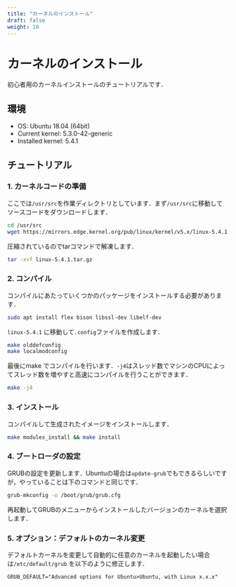 ```yaml
---
title: "カーネルのインストール"
draft: false
weight: 10
---
```


# カーネルのインストール

初心者用のカーネルインストールのチュートリアルです．

## 環境

- OS: Ubuntu 18.04 (64bit)
- Current kernel: 5.3.0-42-generic
- Installed kernel: 5.4.1

## チュートリアル

### 1. カーネルコードの準備

ここでは`/usr/src`を作業ディレクトリとしています．まず`/usr/src`に移動してソースコードをダウンロードします．

```sh
cd /usr/src
wget https://mirrors.edge.kernel.org/pub/linux/kernel/v5.x/linux-5.4.1.tar.gz
```

圧縮されているのでtarコマンドで解凍します．

```sh
tar -xvf linux-5.4.1.tar.gz
```

### 2. コンパイル

コンパイルにあたっていくつかのパッケージをインストールする必要があります．

```sh
sudo apt install flex bison libssl-dev libelf-dev
```

`linux-5.4.1` に移動して`.config`ファイルを作成します．

```sh
make olddefconfig
make localmodconfig
```

最後にmake でコンパイルを行います．`-j4`はスレッド数でマシンのCPUによってスレッド数を増やすと高速にコンパイルを行うことができます．

```sh
make -j4
```

### 3. インストール

コンパイルして生成されたイメージをインストールします．

```sh
make modules_install && make install
```

### 4. ブートローダの設定

GRUBの設定を更新します．Ubuntuの場合は`update-grub`でもできるらしいですが，やっていることは下のコマンドと同じです．

```sh
grub-mkconfig -o /boot/grub/grub.cfg
```

再起動してGRUBのメニューからインストールしたバージョンのカーネルを選択します．

### 5. オプション：デフォルトのカーネル変更

デフォルトカーネルを変更して自動的に任意のカーネルを起動したい場合は`/etc/default/grub` を以下のように修正します．

```text
GRUB_DEFAULT="Advanced options for Ubuntu>Ubuntu, with Linux x.x.x"
```
